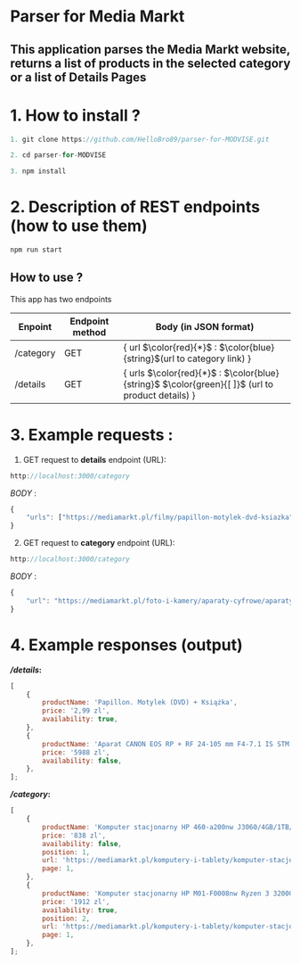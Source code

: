 # Parser for Media Markt

## This application parses the Media Markt website, returns a list of products in the selected category or a list of Details Pages

# 1. How to install ?

```javascript
1. git clone https://github.com/HelloBro89/parser-for-MODVISE.git
```

```javascript
2. cd parser-for-MODVISE
```

```javascript
3. npm install
```

# 2. Description of REST endpoints (how to use them)

```javascript
npm run start
```

## How to use ?

This app has two endpoints

| Enpoint   | Еndpoint method | Body (in JSON format)                                                                            |
| --------- | --------------- | ------------------------------------------------------------------------------------------------ |
| /category | GET             | { url $\color{red}{*}$ : $\color{blue}{string}$(url to category link) }                          |
| /details  | GET             | { urls $\color{red}{*}$ : $\color{blue}{string}$ $\color{green}{[ ]}$ (url to product details) } |

# 3. Example requests :

1. GET request to **details** endpoint (URL):

```javascript
http://localhost:3000/category
```

_BODY_ :

```javascript
{
    "urls": ["https://mediamarkt.pl/filmy/papillon-motylek-dvd-ksiazka", "https://mediamarkt.pl/foto-i-kamery/aparat-canon-eos-rp-rf-24-105-mm-f4-7-1-is-stm-czarny"]
}
```

2.  GET request to **category** endpoint (URL):

```javascript
http://localhost:3000/category
```

_BODY_ :

```javascript
{
    "url": "https://mediamarkt.pl/foto-i-kamery/aparaty-cyfrowe/aparaty-systemowe"
}
```

# 4. Example responses (output)

**_/details_:**

```javascript
[
    {
        productName: 'Papillon. Motylek (DVD) + Książka',
        price: '2,99 zl',
        availability: true,
    },
    {
        productName: 'Aparat CANON EOS RP + RF 24-105 mm F4-7.1 IS STM Czarny',
        price: '5988 zl',
        availability: false,
    },
];
```

**_/category_:**

```javascript
[
    {
        productName: 'Komputer stacjonarny HP 460-a200nw J3060/4GB/1TB/Win10H',
        price: '838 zl',
        availability: false,
        position: 1,
        url: 'https://mediamarkt.pl/komputery-i-tablety/komputer-stacjonarny-hp-460-a200nw-j3060-4gb-1tb-win10h-65',
        page: 1,
    },
    {
        productName: 'Komputer stacjonarny HP M01-F0008nw Ryzen 3 3200G/8GB/256GB SSD/INT/Win10H',
        price: '1912 zl',
        availability: true,
        position: 2,
        url: 'https://mediamarkt.pl/komputery-i-tablety/komputer-stacjonarny-hp-m01-f0008nw-ryzen-3-3200g-8gb-256gb-ssd-int-win10h-62',
        page: 1,
    },
];
```
